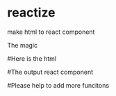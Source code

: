 # reactize
make html to react component

The magic 

#Here is the html 
<section></section>

#The output react component
<section></section>


#Please help to add more funcitons
